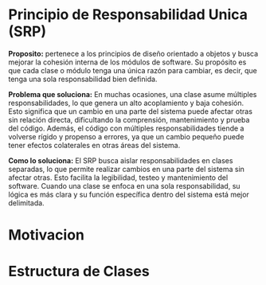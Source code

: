 # Principio de Responsabilidad Unica (SRP)
__Proposito:__ pertenece a los principios de diseño orientado a objetos y busca mejorar la cohesión interna de los módulos de software. Su propósito es que cada clase o módulo tenga una única razón para cambiar, es decir, que tenga una sola responsabilidad bien definida.

__Problema que soluciona:__ En muchas ocasiones, una clase asume múltiples responsabilidades, lo que genera un alto acoplamiento y baja cohesión. Esto significa que un cambio en una parte del sistema puede afectar otras sin relación directa, dificultando la comprensión, mantenimiento y prueba del código. Además, el código con múltiples responsabilidades tiende a volverse rígido y propenso a errores, ya que un cambio pequeño puede tener efectos colaterales en otras áreas del sistema.

__Como lo soluciona:__ El SRP busca aislar responsabilidades en clases separadas, lo que permite realizar cambios en una parte del sistema sin afectar otras. Esto facilita la legibilidad, testeo y mantenimiento del software. Cuando una clase se enfoca en una sola responsabilidad, su lógica es más clara y su función específica dentro del sistema está mejor delimitada.
# Motivacion


# Estructura de Clases
